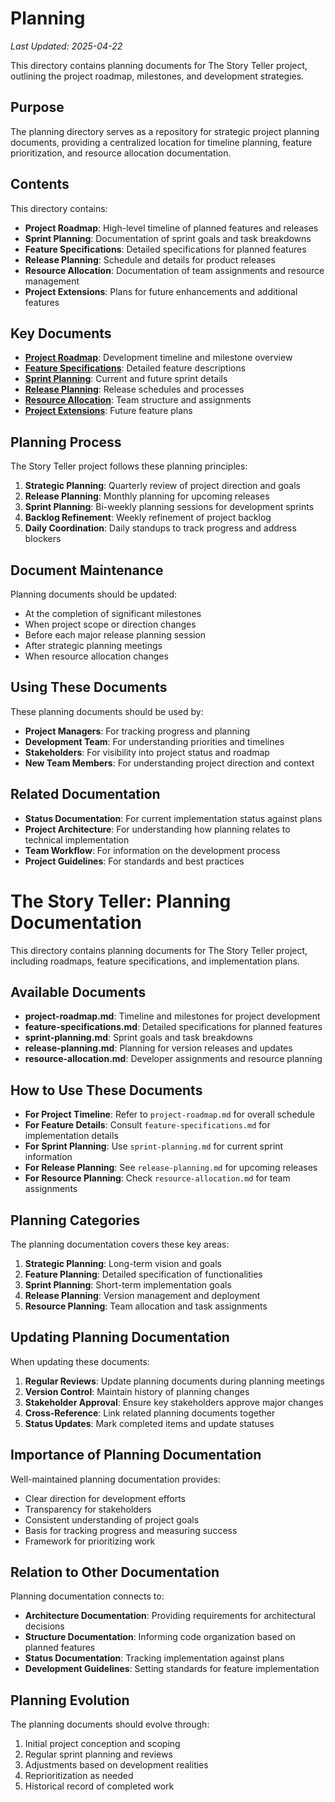 # Planning

*Last Updated: 2025-04-22*

This directory contains planning documents for The Story Teller project, outlining the project roadmap, milestones, and development strategies.

## Purpose

The planning directory serves as a repository for strategic project planning documents, providing a centralized location for timeline planning, feature prioritization, and resource allocation documentation.

## Contents

This directory contains:

- **Project Roadmap**: High-level timeline of planned features and releases
- **Sprint Planning**: Documentation of sprint goals and task breakdowns
- **Feature Specifications**: Detailed specifications for planned features
- **Release Planning**: Schedule and details for product releases
- **Resource Allocation**: Documentation of team assignments and resource management
- **Project Extensions**: Plans for future enhancements and additional features

## Key Documents

- [**Project Roadmap**](./project-roadmap.md): Development timeline and milestone overview
- [**Feature Specifications**](./project-feature-specifications.md): Detailed feature descriptions
- [**Sprint Planning**](./project-sprint-planning.md): Current and future sprint details
- [**Release Planning**](./project-release-planning.md): Release schedules and processes
- [**Resource Allocation**](./project-resource-allocation.md): Team structure and assignments
- [**Project Extensions**](./project-plan-extensions.md): Future feature plans

## Planning Process

The Story Teller project follows these planning principles:

1. **Strategic Planning**: Quarterly review of project direction and goals
2. **Release Planning**: Monthly planning for upcoming releases
3. **Sprint Planning**: Bi-weekly planning sessions for development sprints
4. **Backlog Refinement**: Weekly refinement of project backlog
5. **Daily Coordination**: Daily standups to track progress and address blockers

## Document Maintenance

Planning documents should be updated:

- At the completion of significant milestones
- When project scope or direction changes
- Before each major release planning session
- After strategic planning meetings
- When resource allocation changes

## Using These Documents

These planning documents should be used by:

- **Project Managers**: For tracking progress and planning
- **Development Team**: For understanding priorities and timelines
- **Stakeholders**: For visibility into project status and roadmap
- **New Team Members**: For understanding project direction and context

## Related Documentation

- **Status Documentation**: For current implementation status against plans
- **Project Architecture**: For understanding how planning relates to technical implementation
- **Team Workflow**: For information on the development process
- **Project Guidelines**: For standards and best practices
# The Story Teller: Planning Documentation

This directory contains planning documents for The Story Teller project, including roadmaps, feature specifications, and implementation plans.

## Available Documents

- **project-roadmap.md**: Timeline and milestones for project development
- **feature-specifications.md**: Detailed specifications for planned features
- **sprint-planning.md**: Sprint goals and task breakdowns
- **release-planning.md**: Planning for version releases and updates
- **resource-allocation.md**: Developer assignments and resource planning

## How to Use These Documents

- **For Project Timeline**: Refer to `project-roadmap.md` for overall schedule
- **For Feature Details**: Consult `feature-specifications.md` for implementation details
- **For Sprint Planning**: Use `sprint-planning.md` for current sprint information
- **For Release Planning**: See `release-planning.md` for upcoming releases
- **For Resource Planning**: Check `resource-allocation.md` for team assignments

## Planning Categories

The planning documentation covers these key areas:

1. **Strategic Planning**: Long-term vision and goals
2. **Feature Planning**: Detailed specification of functionalities
3. **Sprint Planning**: Short-term implementation goals
4. **Release Planning**: Version management and deployment
5. **Resource Planning**: Team allocation and task assignments

## Updating Planning Documentation

When updating these documents:

1. **Regular Reviews**: Update planning documents during planning meetings
2. **Version Control**: Maintain history of planning changes
3. **Stakeholder Approval**: Ensure key stakeholders approve major changes
4. **Cross-Reference**: Link related planning documents together
5. **Status Updates**: Mark completed items and update statuses

## Importance of Planning Documentation

Well-maintained planning documentation provides:

- Clear direction for development efforts
- Transparency for stakeholders
- Consistent understanding of project goals
- Basis for tracking progress and measuring success
- Framework for prioritizing work

## Relation to Other Documentation

Planning documentation connects to:

- **Architecture Documentation**: Providing requirements for architectural decisions
- **Structure Documentation**: Informing code organization based on planned features
- **Status Documentation**: Tracking implementation against plans
- **Development Guidelines**: Setting standards for feature implementation

## Planning Evolution

The planning documents should evolve through:

1. Initial project conception and scoping
2. Regular sprint planning and reviews
3. Adjustments based on development realities
4. Reprioritization as needed
5. Historical record of completed work 
